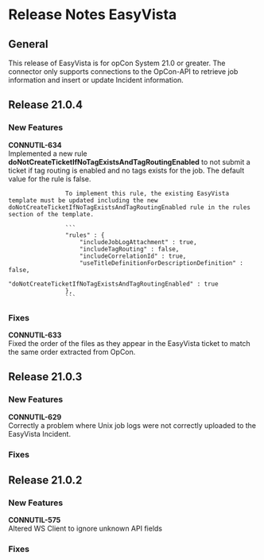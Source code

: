 # Release Notes EasyVista

## General

This release of EasyVista is for opCon System 21.0 or greater. The connector only supports connections to the OpCon-API to retrieve job information and insert or update Incident information. 

## Release 21.0.4

### New Features

**CONNUTIL-634**    
                    Implemented a new rule **doNotCreateTicketIfNoTagExistsAndTagRoutingEnabled** to not submit a ticket if tag routing is enabled and no tags exists for the job. The default value for the rule is false.

                    To implement this rule, the existing EasyVista template must be updated including the new doNotCreateTicketIfNoTagExistsAndTagRoutingEnabled rule in the rules section of the template.

                    ```
                    "rules" : {
                        "includeJobLogAttachment" : true,
                        "includeTagRouting" : false,
                        "includeCorrelationId" : true,
                        "useTitleDefinitionForDescriptionDefinition" : false,
                        "doNotCreateTicketIfNoTagExistsAndTagRoutingEnabled" : true
                    },
                    ```

### Fixes

**CONNUTIL-633**    
                    Fixed the order of the files as they appear in the EasyVista ticket to match the same order extracted from OpCon.

## Release 21.0.3

### New Features

**CONNUTIL-629**    
                    Correctly a problem where Unix job logs were not correctly uploaded to the EasyVista Incident.

### Fixes


## Release 21.0.2

### New Features

**CONNUTIL-575**    
                    Altered WS Client to ignore unknown API fields

### Fixes






